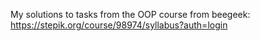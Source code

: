 My solutions to tasks from the OOP course from beegeek: https://stepik.org/course/98974/syllabus?auth=login
